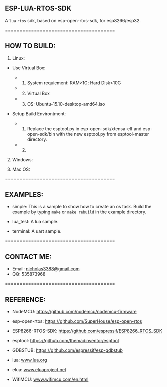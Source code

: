 ## ESP-LUA-RTOS-SDK

A `lua` `rtos` sdk, based on esp-open-rtos-sdk, for esp8266/esp32.


======================================
## HOW TO BUILD:

1. Linux:

* Use Virtual Box:
  - 1. System requiement: RAM>1G; Hard Disk>10G
  - 2. Virtual Box
  - 3. OS: Ubuntu-15.10-desktop-amd64.iso

* Setup Build Environtment:
  - 1. Replace the esptool.py in esp-open-sdk/xtensa-elf and esp-open-sdk/bin with the new esptool.py from esptool-master directory.
  - 2. 

2. Windows:

3. Mac OS:

======================================
## EXAMPLES:

* simple: This is a sample to show how to create an os task. Build the example by typing `make` or `make rebuild` in the example directory.

* lua_test: A lua sample. 

* terminal: A uart sample.

======================================
## CONTACT ME: 
  - Email: nicholas3388@gmail.com
  - QQ: 535873968

======================================
## REFERENCE:

* NodeMCU: https://github.com/nodemcu/nodemcu-firmware

* esp-open-rtos: https://github.com/SuperHouse/esp-open-rtos

* ESP8266-RTOS-SDK: https://github.com/espressif/ESP8266_RTOS_SDK

* esptool: https://github.com/themadinventor/esptool

* GDBSTUB: https://github.com/espressif/esp-gdbstub

* lua: www.lua.org

* elua: www.eluaproject.net

* WifiMCU: www.wifimcu.com/en.html
